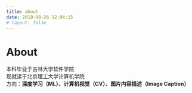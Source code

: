 ```yaml
---
title: about
date: 2019-08-26 12:04:15
# layout: false
---
```

<meta http-equiv="content-type" content="text/html;charset=utf-8;">
<!-- <style>
	body { width:60%; margin:80px auto; text-align:center; }
</style> -->


# About
本科毕业于吉林大学软件学院  
现就读于北京理工大学计算机学院  
方向：**深度学习（ML）、计算机视觉（CV）、图片内容描述（Image Caption）**
